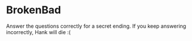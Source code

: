 # BrokenBad
Answer the questions correctly for a secret ending. If you keep answering incorrectly, Hank will die :(
